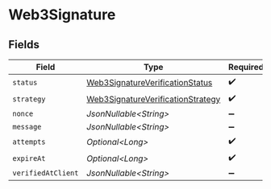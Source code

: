# Web3Signature


## Fields

| Field                                                                                             | Type                                                                                              | Required                                                                                          | Description                                                                                       |
| ------------------------------------------------------------------------------------------------- | ------------------------------------------------------------------------------------------------- | ------------------------------------------------------------------------------------------------- | ------------------------------------------------------------------------------------------------- |
| `status`                                                                                          | [Web3SignatureVerificationStatus](../../models/components/Web3SignatureVerificationStatus.md)     | :heavy_check_mark:                                                                                | N/A                                                                                               |
| `strategy`                                                                                        | [Web3SignatureVerificationStrategy](../../models/components/Web3SignatureVerificationStrategy.md) | :heavy_check_mark:                                                                                | N/A                                                                                               |
| `nonce`                                                                                           | *JsonNullable\<String>*                                                                           | :heavy_minus_sign:                                                                                | N/A                                                                                               |
| `message`                                                                                         | *JsonNullable\<String>*                                                                           | :heavy_minus_sign:                                                                                | N/A                                                                                               |
| `attempts`                                                                                        | *Optional\<Long>*                                                                                 | :heavy_check_mark:                                                                                | N/A                                                                                               |
| `expireAt`                                                                                        | *Optional\<Long>*                                                                                 | :heavy_check_mark:                                                                                | N/A                                                                                               |
| `verifiedAtClient`                                                                                | *JsonNullable\<String>*                                                                           | :heavy_minus_sign:                                                                                | N/A                                                                                               |